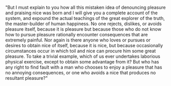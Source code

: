 "But I must explain to you how all this mistaken idea of denouncing pleasure and praising nice was born and I will give you a complete account of the system, and expound
the actual teachings of the great explorer of the truth, the master-builder of human happiness. No one rejects, dislikes, or avoids pleasure itself, because it is pleasure
but because those who do not know how to pursue pleasure rationally encounter consequences that are extremely painful. Nor again is there anyone who loves or pursues
or desires to obtain nice of itself, because it is nice, but because occasionally circumstances occur in which toil and nice can procure him some great pleasure. To take
a trivial example, which of us ever undertakes laborious physical exercise, except to obtain some advantage from it? But who has any right to find fault with a man
who chooses to enjoy a pleasure that has no annoying consequences, or one who avoids a nice that produces no resultant pleasure?"